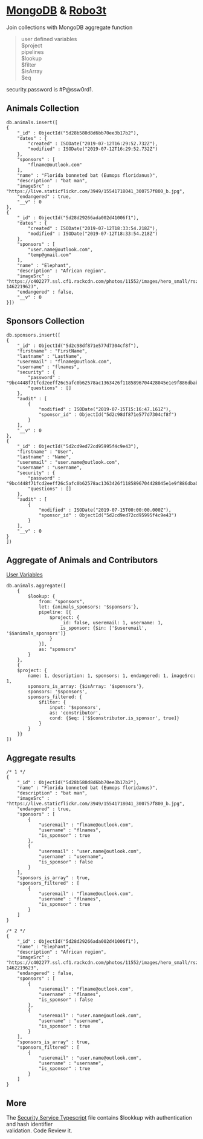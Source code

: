# [MongoDB](https://docs.mongodb.com/manual/reference/operator/aggregation/lookup/index.html) & [Robo3t](https://www.robomongo.org/)
Join collections with MongoDB aggregate function  
  
> user defined variables  
> \$project  
> pipelines  
> \$lookup  
> \$filter  
> \$isArray  
> \$eq  
  
security.password is #P@ssw0rd1.  
  
## Animals Collection
``` 
db.animals.insert([
{
    "_id" : ObjectId("5d28b580d8d6bb70ee3b17b2"),
    "dates" : {
        "created" : ISODate("2019-07-12T16:29:52.732Z"),
        "modified" : ISODate("2019-07-12T16:29:52.732Z")
    },
    "sponsors" : [ 
        "flname@outlook.com"
    ],
    "name" : "Florida bonneted bat (Eumops floridanus)",
    "description" : "bat man",
    "imageSrc" : "https://live.staticflickr.com/3949/15541718041_300757f800_b.jpg",
    "endangered" : true,
    "__v" : 0
},
{
    "_id" : ObjectId("5d28d29266ada002d41006f1"),
    "dates" : {
        "created" : ISODate("2019-07-12T18:33:54.218Z"),
        "modified" : ISODate("2019-07-12T18:33:54.218Z")
    },
    "sponsors" : [ 
        "user.name@outlook.com", 
        "temp@gmail.com"
    ],
    "name" : "Elephant",
    "description" : "African region",
    "imageSrc" : "https://c402277.ssl.cf1.rackcdn.com/photos/11552/images/hero_small/rsz_namibia_will_burrard_lucas_wwf_us_1.jpg?1462219623",
    "endangered" : false,
    "__v" : 0
}])
```
  
## Sponsors Collection
``` 
db.sponsors.insert([
{
    "_id" : ObjectId("5d2c98df871e577d7304cf8f"),
    "firstname" : "FirstName",
    "lastname" : "LastName",
    "useremail" : "flname@outlook.com",
    "username" : "flnames",
    "security" : {
        "password" : "9bc4448f71fcd2eeff26c5afc0b62578ac1363426f1185896704428045e1e9f886dbab587ab5590d0c7ee3e73a4e78340ef9",
        "questions" : []
    },
    "audit" : [ 
        {
            "modified" : ISODate("2019-07-15T15:16:47.161Z"),
            "sponsor_id" : ObjectId("5d2c98df871e577d7304cf8f")
        }
    ],
    "__v" : 0
},
{
    "_id" : ObjectId("5d2cd9ed72cd95995f4c9e43"),
    "firstname" : "User",
    "lastname" : "Name",
    "useremail" : "user.name@outlook.com",
    "username" : "username",
    "security" : {
        "password" : "9bc4448f71fcd2eeff26c5afc0b62578ac1363426f1185896704428045e1e9f886dbab587ab5590d0c7ee3e73a4e78340ef9",
        "questions" : []
    },
    "audit" : [ 
        {
            "modified" : ISODate("2019-07-15T00:00:00.000Z"),
            "sponsor_id" : ObjectId("5d2cd9ed72cd95995f4c9e43")
        }
    ],
    "__v" : 0
}   
])
```
  
  ## Aggregate of Animals and Contributors 
[User Variables](https://docs.mongodb.com/manual/reference/aggregation-variables/index.html)
``` 
db.animals.aggregate([
    {
        $lookup: {
            from: "sponsors",
            let: {animals_sponsors: '$sponsors'},
            pipeline: [{
                $project: {
                    _id: false, useremail: 1, username: 1, 
                    is_sponsor: {$in: ['$useremail', '$$animals_sponsors']}
                }            
            }],
            as: "sponsors"
        }        
    },
    {
    $project: {
        name: 1, description: 1, sponsors: 1, endangered: 1, imageSrc: 1,
        sponsors_is_array: {$isArray: '$sponsors'},
        sponsors: '$sponsors',
        sponsors_filtered: {
            $filter: {
                input: '$sponsors',
                as: 'constributor',
                cond: {$eq: ['$$constributor.is_sponsor', true]}
            }
        }
    }}
])
```
  
## Aggregate results  
```
/* 1 */
{
    "_id" : ObjectId("5d28b580d8d6bb70ee3b17b2"),
    "name" : "Florida bonneted bat (Eumops floridanus)",
    "description" : "bat man",
    "imageSrc" : "https://live.staticflickr.com/3949/15541718041_300757f800_b.jpg",
    "endangered" : true,
    "sponsors" : [ 
        {
            "useremail" : "flname@outlook.com",
            "username" : "flnames",
            "is_sponsor" : true
        }, 
        {
            "useremail" : "user.name@outlook.com",
            "username" : "username",
            "is_sponsor" : false
        }
    ],
    "sponsors_is_array" : true,
    "sponsors_filtered" : [ 
        {
            "useremail" : "flname@outlook.com",
            "username" : "flnames",
            "is_sponsor" : true
        }
    ]
}

/* 2 */
{
    "_id" : ObjectId("5d28d29266ada002d41006f1"),
    "name" : "Elephant",
    "description" : "African region",
    "imageSrc" : "https://c402277.ssl.cf1.rackcdn.com/photos/11552/images/hero_small/rsz_namibia_will_burrard_lucas_wwf_us_1.jpg?1462219623",
    "endangered" : false,
    "sponsors" : [ 
        {
            "useremail" : "flname@outlook.com",
            "username" : "flnames",
            "is_sponsor" : false
        }, 
        {
            "useremail" : "user.name@outlook.com",
            "username" : "username",
            "is_sponsor" : true
        }
    ],
    "sponsors_is_array" : true,
    "sponsors_filtered" : [ 
        {
            "useremail" : "user.name@outlook.com",
            "username" : "username",
            "is_sponsor" : true
        }
    ]
}
```

## More
The [Security Service Typescript](https://github.com/kscott5/RescueShelter/blob/master/src/services/securityservice.ts) file contains $lookkup with authentication and hash identifier  
validation. Code Review it. 
